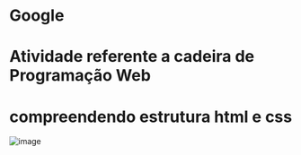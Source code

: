 # Google
# Atividade referente a cadeira de Programação Web
# compreendendo estrutura html e css
![image](https://user-images.githubusercontent.com/79919310/191134853-50a39032-edc5-4c9a-9c4c-0249864b6415.png)
